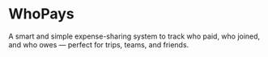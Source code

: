 # WhoPays
A smart and simple expense-sharing system to track who paid, who joined, and who owes — perfect for trips, teams, and friends.

